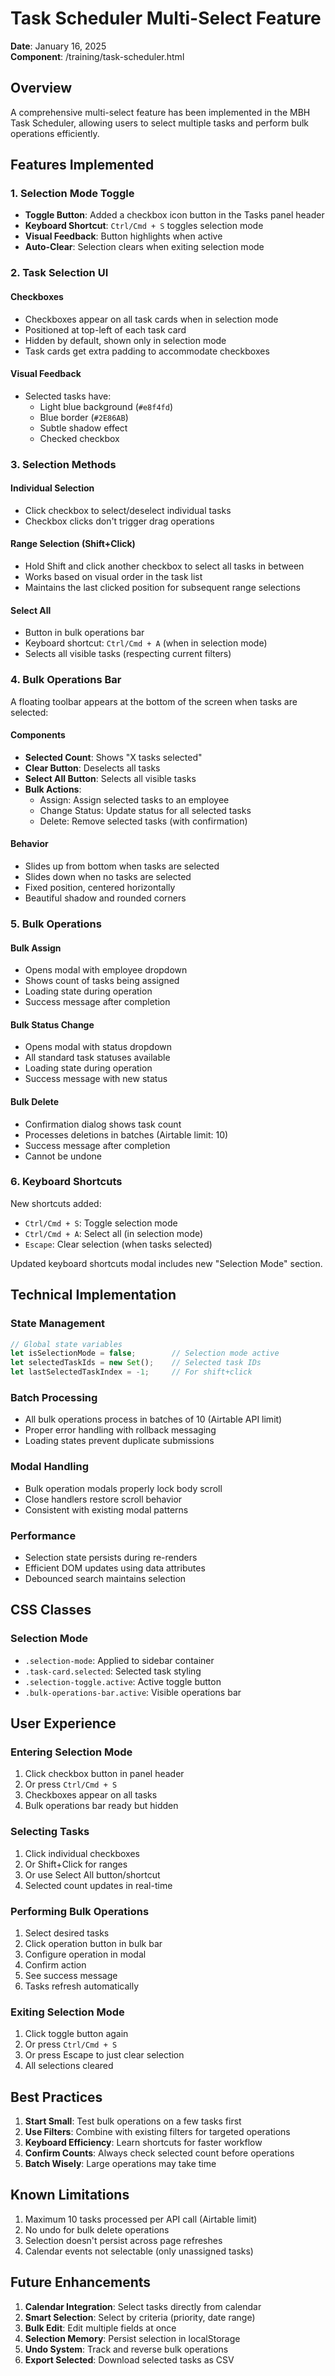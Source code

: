 # Task Scheduler Multi-Select Feature

**Date**: January 16, 2025  
**Component**: /training/task-scheduler.html

## Overview

A comprehensive multi-select feature has been implemented in the MBH Task Scheduler, allowing users to select multiple tasks and perform bulk operations efficiently.

## Features Implemented

### 1. Selection Mode Toggle

- **Toggle Button**: Added a checkbox icon button in the Tasks panel header
- **Keyboard Shortcut**: `Ctrl/Cmd + S` toggles selection mode
- **Visual Feedback**: Button highlights when active
- **Auto-Clear**: Selection clears when exiting selection mode

### 2. Task Selection UI

#### Checkboxes
- Checkboxes appear on all task cards when in selection mode
- Positioned at top-left of each task card
- Hidden by default, shown only in selection mode
- Task cards get extra padding to accommodate checkboxes

#### Visual Feedback
- Selected tasks have:
  - Light blue background (`#e8f4fd`)
  - Blue border (`#2E86AB`)
  - Subtle shadow effect
  - Checked checkbox

### 3. Selection Methods

#### Individual Selection
- Click checkbox to select/deselect individual tasks
- Checkbox clicks don't trigger drag operations

#### Range Selection (Shift+Click)
- Hold Shift and click another checkbox to select all tasks in between
- Works based on visual order in the task list
- Maintains the last clicked position for subsequent range selections

#### Select All
- Button in bulk operations bar
- Keyboard shortcut: `Ctrl/Cmd + A` (when in selection mode)
- Selects all visible tasks (respecting current filters)

### 4. Bulk Operations Bar

A floating toolbar appears at the bottom of the screen when tasks are selected:

#### Components
- **Selected Count**: Shows "X tasks selected"
- **Clear Button**: Deselects all tasks
- **Select All Button**: Selects all visible tasks
- **Bulk Actions**:
  - Assign: Assign selected tasks to an employee
  - Change Status: Update status for all selected tasks
  - Delete: Remove selected tasks (with confirmation)

#### Behavior
- Slides up from bottom when tasks are selected
- Slides down when no tasks are selected
- Fixed position, centered horizontally
- Beautiful shadow and rounded corners

### 5. Bulk Operations

#### Bulk Assign
- Opens modal with employee dropdown
- Shows count of tasks being assigned
- Loading state during operation
- Success message after completion

#### Bulk Status Change
- Opens modal with status dropdown
- All standard task statuses available
- Loading state during operation
- Success message with new status

#### Bulk Delete
- Confirmation dialog shows task count
- Processes deletions in batches (Airtable limit: 10)
- Success message after completion
- Cannot be undone

### 6. Keyboard Shortcuts

New shortcuts added:
- `Ctrl/Cmd + S`: Toggle selection mode
- `Ctrl/Cmd + A`: Select all (in selection mode)
- `Escape`: Clear selection (when tasks selected)

Updated keyboard shortcuts modal includes new "Selection Mode" section.

## Technical Implementation

### State Management
```javascript
// Global state variables
let isSelectionMode = false;        // Selection mode active
let selectedTaskIds = new Set();    // Selected task IDs
let lastSelectedTaskIndex = -1;     // For shift+click
```

### Batch Processing
- All bulk operations process in batches of 10 (Airtable API limit)
- Proper error handling with rollback messaging
- Loading states prevent duplicate submissions

### Modal Handling
- Bulk operation modals properly lock body scroll
- Close handlers restore scroll behavior
- Consistent with existing modal patterns

### Performance
- Selection state persists during re-renders
- Efficient DOM updates using data attributes
- Debounced search maintains selection

## CSS Classes

### Selection Mode
- `.selection-mode`: Applied to sidebar container
- `.task-card.selected`: Selected task styling
- `.selection-toggle.active`: Active toggle button
- `.bulk-operations-bar.active`: Visible operations bar

## User Experience

### Entering Selection Mode
1. Click checkbox button in panel header
2. Or press `Ctrl/Cmd + S`
3. Checkboxes appear on all tasks
4. Bulk operations bar ready but hidden

### Selecting Tasks
1. Click individual checkboxes
2. Or Shift+Click for ranges
3. Or use Select All button/shortcut
4. Selected count updates in real-time

### Performing Bulk Operations
1. Select desired tasks
2. Click operation button in bulk bar
3. Configure operation in modal
4. Confirm action
5. See success message
6. Tasks refresh automatically

### Exiting Selection Mode
1. Click toggle button again
2. Or press `Ctrl/Cmd + S`
3. Or press Escape to just clear selection
4. All selections cleared

## Best Practices

1. **Start Small**: Test bulk operations on a few tasks first
2. **Use Filters**: Combine with existing filters for targeted operations
3. **Keyboard Efficiency**: Learn shortcuts for faster workflow
4. **Confirm Counts**: Always check selected count before operations
5. **Batch Wisely**: Large operations may take time

## Known Limitations

1. Maximum 10 tasks processed per API call (Airtable limit)
2. No undo for bulk delete operations
3. Selection doesn't persist across page refreshes
4. Calendar events not selectable (only unassigned tasks)

## Future Enhancements

1. **Calendar Integration**: Select tasks directly from calendar
2. **Smart Selection**: Select by criteria (priority, date range)
3. **Bulk Edit**: Edit multiple fields at once
4. **Selection Memory**: Persist selection in localStorage
5. **Undo System**: Track and reverse bulk operations
6. **Export Selected**: Download selected tasks as CSV
